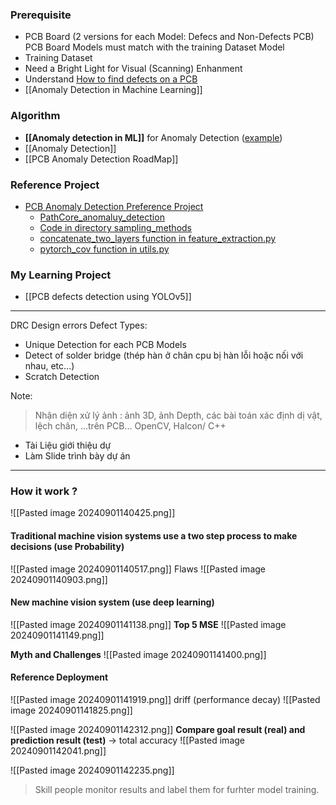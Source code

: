 ### Prerequisite
+ PCB Board (2 versions for each Model: Defecs and Non-Defects PCB)
	PCB Board Models must match with the training Dataset Model
+ Training Dataset 
+ Need a Bright Light for Visual (Scanning) Enhanment
+ Understand [How to find defects on a PCB](https://www.proto-electronics.com/blog/how-to-find-defects-on-a-pcb)
+ [[Anomaly Detection in Machine Learning]]



### Algorithm
+ **[[Anomaly detection in ML]]** for Anomaly Detection ([example](https://youtu.be/Q7YGBwKVpds?si=9FEmW0fZ2KUY7-v4))
+ [[Anomaly Detection]]
+ [[PCB Anomaly Detection RoadMap]]



### Reference Project
+ [PCB Anomaly Detection Preference Project](https://github.com/OpenAOI/anodet)
	+ [PathCore_anomaluy_detection](https://github.com/hcw-00/PatchCore_anomaly_detection?tab=readme-ov-file)
	+ [Code in directory sampling_methods](https://github.com/google/active-learning)
	+ [concatenate_two_layers function in feature_extraction.py](https://github.com/xiahaifeng1995/PaDiM-Anomaly-Detection-Localization-master)
	+ [pytorch_cov function in utils.py](https://github.com/pytorch/pytorch/issues/19037)
### My Learning Project
+ [[PCB defects detection using YOLOv5]]



---

DRC Design errors
Defect Types:
+ Unique Detection for each PCB Models
+ Detect of solder bridge (thép hàn ở chân cpu bị hàn lỗi hoặc nối với nhau, etc...)
+ Scratch Detection

Note:
> Nhận diện xử lý ảnh : ảnh 3D, ảnh Depth, các bài toán xác định dị vật, lệch chân, ...trên PCB... OpenCV, Halcon/ C++

+ Tài Liệu giới thiệu dự 
+ Làm Slide trình bày dự án

---
### How it work ?
![[Pasted image 20240901140425.png]]

#### Traditional machine vision systems use a two step process to make decisions (use Probability)
![[Pasted image 20240901140517.png]]
Flaws
![[Pasted image 20240901140903.png]]

#### New machine vision system (use deep learning)
![[Pasted image 20240901141138.png]]
**Top 5 MSE**
![[Pasted image 20240901141149.png]]

**Myth and Challenges**
![[Pasted image 20240901141400.png]]

#### Reference Deployment
![[Pasted image 20240901141919.png]]
driff (performance decay)
![[Pasted image 20240901141825.png]]


![[Pasted image 20240901142312.png]]
**Compare goal result (real) and prediction result (test)** -> total accuracy
![[Pasted image 20240901142041.png]]



![[Pasted image 20240901142235.png]]
> Skill people monitor results and label them for furhter model training.
